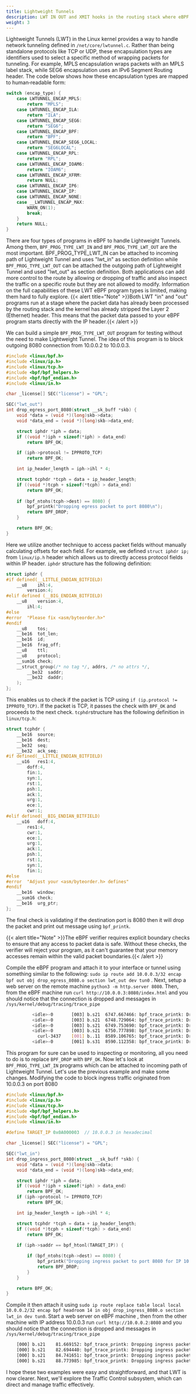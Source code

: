 ```yaml
---
title: Lightweight Tunnels
description: LWT IN OUT and XMIT hooks in the routing stack where eBPF can add or strip headers perform NAT or steer packets into overlays with minimal extra latency.
weight: 3
---
```


Lightweight Tunnels (LWT) in the Linux kernel provides a way to handle network tunneling defined in `/net/core/lwtunnel.c`. Rather than being standalone protocols like TCP or UDP, these encapsulation types are identifiers used to select a specific method of wrapping packets for tunneling. For example, MPLS encapsulation wraps packets with an MPLS label stack, while SEG6 encapsulation uses an IPv6 Segment Routing header. The code below shows how these encapsulation types are mapped to human‐readable form:
```c
switch (encap_type) {
	case LWTUNNEL_ENCAP_MPLS:
		return "MPLS";
	case LWTUNNEL_ENCAP_ILA:
		return "ILA";
	case LWTUNNEL_ENCAP_SEG6:
		return "SEG6";
	case LWTUNNEL_ENCAP_BPF:
		return "BPF";
	case LWTUNNEL_ENCAP_SEG6_LOCAL:
		return "SEG6LOCAL";
	case LWTUNNEL_ENCAP_RPL:
		return "RPL";
	case LWTUNNEL_ENCAP_IOAM6:
		return "IOAM6";
	case LWTUNNEL_ENCAP_XFRM:
		return NULL;
	case LWTUNNEL_ENCAP_IP6:
	case LWTUNNEL_ENCAP_IP:
	case LWTUNNEL_ENCAP_NONE:
	case __LWTUNNEL_ENCAP_MAX:
		WARN_ON(1);
		break;
	}
	return NULL;
}
```
There are four types of programs in eBPF to handle Lightweight Tunnels. Among them, `BPF_PROG_TYPE_LWT_IN` and `BPF_PROG_TYPE_LWT_OUT` are the most important. BPF_PROG_TYPE_LWT_IN can be attached to incoming path of Lightweight Tunnel  and uses "lwt_in" as section definition while `BPF_PROG_TYPE_LWT_OUT` can be attached the outgoing path of Lightweight Tunnel and used "lwt_out" as section definition. Both applications can add more control to the route by allowing or dropping of traffic and also inspect the traffic on a specific route but they are not allowed to modify. Information on the full capabilities of these LWT eBPF program types is limited, making them hard to fully explore.
{{< alert title="Note" >}}Both LWT "in" and "out" programs run at a stage where the packet data has already been processed by the routing stack and the kernel has already stripped the Layer 2 (Ethernet) header. This means that the packet data passed to your eBPF program starts directly with the IP header.{{< /alert >}}

We can build a simple `BPF_PROG_TYPE_LWT_OUT` program for testing without the need to make Lightweight Tunnel. The idea of this program is to block outgoing 8080 connection from 10.0.0.2 to 10.0.0.3.

```c
#include <linux/bpf.h>
#include <linux/ip.h>
#include <linux/tcp.h>
#include <bpf/bpf_helpers.h>
#include <bpf/bpf_endian.h>
#include <linux/in.h>

char _license[] SEC("license") = "GPL";

SEC("lwt_out")
int drop_egress_port_8080(struct __sk_buff *skb) {
    void *data = (void *)(long)skb->data;
    void *data_end = (void *)(long)skb->data_end;

    struct iphdr *iph = data;
    if ((void *)iph + sizeof(*iph) > data_end)
        return BPF_OK;

    if (iph->protocol != IPPROTO_TCP)
        return BPF_OK;

    int ip_header_length = iph->ihl * 4;

    struct tcphdr *tcph = data + ip_header_length;
    if ((void *)tcph + sizeof(*tcph) > data_end)
        return BPF_OK;
    
    if (bpf_ntohs(tcph->dest) == 8080) {
        bpf_printk("Dropping egress packet to port 8080\n");
        return BPF_DROP;
    }

    return BPF_OK;
}

```

Here we utilize another technique to access packet fields without manually calculating offsets for each field. For example, we defined `struct iphdr ip;` from `linux/ip.h` header which allows us to directly access protocol fields within IP header. `iphdr` structure has the following definition:
```c
struct iphdr {
#if defined(__LITTLE_ENDIAN_BITFIELD)
	__u8	ihl:4,
		version:4;
#elif defined (__BIG_ENDIAN_BITFIELD)
	__u8	version:4,
  		ihl:4;
#else
#error	"Please fix <asm/byteorder.h>"
#endif
	__u8	tos;
	__be16	tot_len;
	__be16	id;
	__be16	frag_off;
	__u8	ttl;
	__u8	protocol;
	__sum16	check;
	__struct_group(/* no tag */, addrs, /* no attrs */,
		__be32	saddr;
		__be32	daddr;
	);
};
```
This enables us to check if the packet is TCP using `if (ip.protocol != IPPROTO_TCP)`. If the packet is TCP, it passes the check with `BPF_OK` and proceeds to the next check. 
`tcphdr`structure has the following definition in `linux/tcp.h`:
```c
struct tcphdr {
	__be16	source;
	__be16	dest;
	__be32	seq;
	__be32	ack_seq;
#if defined(__LITTLE_ENDIAN_BITFIELD)
	__u16	res1:4,
		doff:4,
		fin:1,
		syn:1,
		rst:1,
		psh:1,
		ack:1,
		urg:1,
		ece:1,
		cwr:1;
#elif defined(__BIG_ENDIAN_BITFIELD)
	__u16	doff:4,
		res1:4,
		cwr:1,
		ece:1,
		urg:1,
		ack:1,
		psh:1,
		rst:1,
		syn:1,
		fin:1;
#else
#error	"Adjust your <asm/byteorder.h> defines"
#endif
	__be16	window;
	__sum16	check;
	__be16	urg_ptr;
};
```

The final check is validating if the destination port is 8080 then it will drop the packet and print out message using `bpf_printk`. 

{{< alert title="Note" >}}The eBPF verifier requires explicit boundary checks to ensure that any access to packet data is safe. Without these checks, the verifier will reject your program, as it can't guarantee that your memory accesses remain within the valid packet boundaries.{{< /alert >}}

Compile the eBPF program and attach it to your interface or tunnel using something similar to the following:
`sudo ip route add 10.0.0.3/32 encap bpf out obj drop_egress_8080.o section lwt_out dev tun0` . 
Next, setup a web server on the remote machine `python3 -m http.server 8080`. Then, from the eBPF machine run `curl http://10.0.0.3:8080/index.html` and you should notice that the connection is dropped and messages in `/sys/kernel/debug/tracing/trace_pipe`
```sh
          <idle>-0       [003] b.s21  6747.667466: bpf_trace_printk: Dropping egress packet to port 8080
          <idle>-0       [003] b.s21  6748.729064: bpf_trace_printk: Dropping egress packet to port 8080
          <idle>-0       [003] b.s21  6749.753690: bpf_trace_printk: Dropping egress packet to port 8080
          <idle>-0       [003] b.s21  6750.777898: bpf_trace_printk: Dropping egress packet to port 8080
            curl-3437    [001] b..11  8589.106765: bpf_trace_printk: Dropping egress packet to port 8080
          <idle>-0       [001] b.s31  8590.112358: bpf_trace_printk: Dropping egress packet to port 8080
```

This program for sure can be used to inspecting or monitoring, all you need to do is to replace `BPF_DROP` with `BPF_OK`. Now let's look at `BPF_PROG_TYPE_LWT_IN` programs which can be attached to incoming path of Lightweight Tunnel. Let's use the previous example and make some changes. Modifying the code to block ingress traffic originated from 10.0.0.3 on port 8080
```c
#include <linux/bpf.h>
#include <linux/ip.h>
#include <linux/tcp.h>
#include <bpf/bpf_helpers.h>
#include <bpf/bpf_endian.h>
#include <linux/in.h>

#define TARGET_IP 0x0A000003  // 10.0.0.3 in hexadecimal

char _license[] SEC("license") = "GPL";

SEC("lwt_in")
int drop_ingress_port_8080(struct __sk_buff *skb) {
    void *data = (void *)(long)skb->data;
    void *data_end = (void *)(long)skb->data_end;

    struct iphdr *iph = data;
    if ((void *)iph + sizeof(*iph) > data_end)
        return BPF_OK;
    if (iph->protocol != IPPROTO_TCP)
        return BPF_OK;

    int ip_header_length = iph->ihl * 4;

    struct tcphdr *tcph = data + ip_header_length;
    if ((void *)tcph + sizeof(*tcph) > data_end)
        return BPF_OK;
        
    if (iph->saddr == bpf_htonl(TARGET_IP)) {

        if (bpf_ntohs(tcph->dest) == 8080) {
            bpf_printk("Dropping ingress packet to port 8080 for IP 10.0.0.3\n");
            return BPF_DROP;
        }
    }

    return BPF_OK;
}
```
Compile it then attach it using `sudo ip route replace table local local 10.0.0.2/32 encap bpf headroom 14 in obj drop_ingress_8080.o section lwt_in dev tun0`. Start a web server on eBPF machine , then from the other machine with IP address 10.0.0.3 run `curl http://10.0.0.2:8080`  and you should notice that the connection is dropped and messages in `/sys/kernel/debug/tracing/trace_pipe`
```sh
    [000] b.s21    81.669152: bpf_trace_printk: Dropping ingress packet to port 8080 for IP 10.0.0.3
    [000] b.s21    82.694440: bpf_trace_printk: Dropping ingress packet to port 8080 for IP 10.0.0.3
    [000] b.s21    84.741651: bpf_trace_printk: Dropping ingress packet to port 8080 for IP 10.0.0.3
    [000] b.s21    88.773985: bpf_trace_printk: Dropping ingress packet to port 8080 for IP 10.0.0.3
```
I hope these two examples were easy and straightforward, and that LWT is now clearer. Next, we'll explore the Traffic Control subsystem, which can direct and manage traffic effectively.
